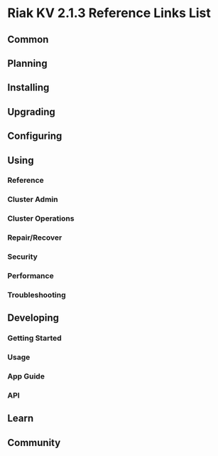 
# Riak KV 2.1.3 Reference Links List


## Common

[downloads]: {{<baseurl>}}riak/kv/2.1.1/downloads/
[install index]: {{<baseurl>}}riak/kv/2.1.1/setup/installing
[upgrade index]: {{<baseurl>}}riak/kv/2.1.1/upgrading
[plan index]: {{<baseurl>}}riak/kv/2.1.1/planning
[config index]: {{<baseurl>}}riak/kv/2.1.3/using/configuring/
[config reference]: {{<baseurl>}}riak/kv/2.1.1/configuring/reference/
[manage index]: {{<baseurl>}}riak/kv/2.1.1/using/managing
[performance index]: {{<baseurl>}}riak/kv/2.1.1/using/performance
[glossary vnode]: {{<baseurl>}}riak/kv/2.1.1/learn/glossary/#vnode
[contact basho]: http://basho.com/contact/


## Planning

[plan index]: {{<baseurl>}}riak/kv/2.1.1/setup/planning
[plan start]: {{<baseurl>}}riak/kv/2.1.1/setup/planning/start
[plan backend]: {{<baseurl>}}riak/kv/2.1.1/setup/planning/backend
[plan backend bitcask]: {{<baseurl>}}riak/kv/2.1.1/setup/planning/backend/bitcask
[plan backend leveldb]: {{<baseurl>}}riak/kv/2.1.1/setup/planning/backend/leveldb
[plan backend memory]: {{<baseurl>}}riak/kv/2.1.1/setup/planning/backend/memory
[plan backend multi]: {{<baseurl>}}riak/kv/2.1.1/setup/planning/backend/multi
[plan cluster capacity]: {{<baseurl>}}riak/kv/2.1.1/setup/planning/cluster-capacity
[plan bitcask capacity]: {{<baseurl>}}riak/kv/2.1.1/setup/planning/bitcask-capacity-calc
[plan best practices]: {{<baseurl>}}riak/kv/2.1.1/setup/planning/best-practices
[plan future]: {{<baseurl>}}riak/kv/2.1.1/setup/planning/future


## Installing

[install index]: {{<baseurl>}}riak/kv/2.1.1/setup/installing
[install aws]: {{<baseurl>}}riak/kv/2.1.1/setup/installing/amazon-web-services
[install debian & ubuntu]: {{<baseurl>}}riak/kv/2.1.1/setup/installing/debian-ubuntu
[install freebsd]: {{<baseurl>}}riak/kv/2.1.1/setup/installing/freebsd
[install mac osx]: {{<baseurl>}}riak/kv/2.1.1/setup/installing/mac-osx
[install rhel & centos]: {{<baseurl>}}riak/kv/2.1.1/setup/installing/rhel-centos
[install smartos]: {{<baseurl>}}riak/kv/2.1.1/setup/installing/smartos
[install solaris]: {{<baseurl>}}riak/kv/2.1.1/setup/installing/solaris
[install suse]: {{<baseurl>}}riak/kv/2.1.1/setup/installing/suse
[install windows azure]: {{<baseurl>}}riak/kv/2.1.1/setup/installing/windows-azure

[install source index]: {{<baseurl>}}riak/kv/2.1.1/setup/installing/source
[install source erlang]: {{<baseurl>}}riak/kv/2.1.1/setup/installing/source/erlang
[install source jvm]: {{<baseurl>}}riak/kv/2.1.1/setup/installing/source/jvm

[install verify]: {{<baseurl>}}riak/kv/2.1.1/setup/installing/verify


## Upgrading

[upgrade index]: {{<baseurl>}}riak/kv/2.1.1/setup/upgrading
[upgrade checklist]: {{<baseurl>}}riak/kv/2.1.1/setup/upgrading/checklist
[upgrade version]: {{<baseurl>}}riak/kv/2.1.1/setup/upgrading/version
[upgrade cluster]: {{<baseurl>}}riak/kv/2.1.1/setup/upgrading/cluster
[upgrade mdc]: {{<baseurl>}}riak/kv/2.1.1/setup/upgrading/multi-datacenter
[upgrade downgrade]: {{<baseurl>}}riak/kv/2.1.1/setup/downgrade


## Configuring

[config index]: {{<baseurl>}}riak/kv/2.1.1/configuring
[config basic]: {{<baseurl>}}riak/kv/2.1.1/configuring/basic
[config backend]: {{<baseurl>}}riak/kv/2.1.1/configuring/backend
[config manage]: {{<baseurl>}}riak/kv/2.1.1/configuring/managing
[config reference]: {{<baseurl>}}riak/kv/2.1.1/configuring/reference/
[config strong consistency]: {{<baseurl>}}riak/kv/2.1.1/configuring/strong-consistency
[config load balance]: {{<baseurl>}}riak/kv/2.1.1/configuring/load-balancing-proxy
[config mapreduce]: {{<baseurl>}}riak/kv/2.1.1/configuring/mapreduce
[config search]: {{<baseurl>}}riak/kv/2.1.1/configuring/search/

[config v3 mdc]: {{<baseurl>}}riak/kv/2.1.1/configuring/v3-multi-datacenter
[config v3 nat]: {{<baseurl>}}riak/kv/2.1.1/configuring/v3-multi-datacenter/nat
[config v3 quickstart]: {{<baseurl>}}riak/kv/2.1.1/configuring/v3-multi-datacenter/quick-start
[config v3 ssl]: {{<baseurl>}}riak/kv/2.1.1/configuring/v3-multi-datacenter/ssl

[config v2 mdc]: {{<baseurl>}}riak/kv/2.1.1/configuring/v2-multi-datacenter
[config v2 nat]: {{<baseurl>}}riak/kv/2.1.1/configuring/v2-multi-datacenter/nat
[config v2 quickstart]: {{<baseurl>}}riak/kv/2.1.1/configuring/v2-multi-datacenter/quick-start
[config v2 ssl]: {{<baseurl>}}riak/kv/2.1.1/configuring/v2-multi-datacenter/ssl



## Using

[use index]: {{<baseurl>}}riak/kv/2.1.1/using/
[use admin commands]: {{<baseurl>}}riak/kv/2.1.1/using/cluster-admin-commands
[use running cluster]: {{<baseurl>}}riak/kv/2.1.1/using/running-a-cluster

### Reference

[use ref custom code]: {{<baseurl>}}riak/kv/2.1.1/using/reference/custom-code
[use ref handoff]: {{<baseurl>}}riak/kv/2.1.1/using/reference/handoff
[use ref monitoring]: {{<baseurl>}}riak/kv/2.1.1/using/reference/statistics-monitoring
[use ref search]: {{<baseurl>}}riak/kv/2.1.1/using/reference/search
[use ref 2i]: {{<baseurl>}}riak/kv/2.1.1/using/reference/secondary-indexes
[use ref snmp]: {{<baseurl>}}riak/kv/2.1.1/using/reference/snmp
[use ref strong consistency]: {{<baseurl>}}riak/kv/2.1.3/using/reference/strong-consistency
[use ref jmx]: {{<baseurl>}}riak/kv/2.1.1/using/reference/jmx
[use ref obj del]: {{<baseurl>}}riak/kv/2.1.1/using/reference/object-deletion/
[use ref v3 mdc]: {{<baseurl>}}riak/kv/2.1.1/using/reference/v3-multi-datacenter
[use ref v2 mdc]: {{<baseurl>}}riak/kv/2.1.1/using/reference/v2-multi-datacenter

### Cluster Admin

[use admin index]: {{<baseurl>}}riak/kv/2.1.1/using/admin/
[use admin commands]: {{<baseurl>}}riak/kv/2.1.1/using/admin/commands/
[use admin riak cli]: {{<baseurl>}}riak/kv/2.1.1/using/admin/riak-cli/
[use admin riak-admin]: {{<baseurl>}}riak/kv/2.1.1/using/admin/riak-admin/
[use admin riak control]: {{<baseurl>}}riak/kv/2.1.1/using/admin/riak-control/

### Cluster Operations

[cluster ops add remove node]: {{<baseurl>}}riak/kv/2.1.1/using/cluster-operations/adding-removing-nodes
[cluster ops inspect node]: {{<baseurl>}}riak/kv/2.1.1/using/cluster-operations/inspecting-node
[cluster ops change info]: {{<baseurl>}}riak/kv/2.1.1/using/cluster-operations/changing-cluster-info
[cluster ops load balance]: {{<baseurl>}}riak/kv/2.1.1/configuring/load-balancing-proxy
[cluster ops bucket types]: {{<baseurl>}}riak/kv/2.1.1/using/cluster-operations/bucket-types
[cluster ops handoff]: {{<baseurl>}}riak/kv/2.1.1/using/cluster-operations/handoff
[cluster ops log]: {{<baseurl>}}riak/kv/2.1.1/using/cluster-operations/logging
[cluster ops obj del]: {{<baseurl>}}riak/kv/2.1.1/using/reference/object-deletion
[cluster ops backup]: {{<baseurl>}}riak/kv/2.1.1/using/cluster-operations/backing-up
[cluster ops mdc]: {{<baseurl>}}riak/kv/2.1.1/using/cluster-operations/v3-multi-datacenter
[cluster ops strong consistency]: {{<baseurl>}}riak/kv/2.1.1/using/cluster-operations/strong-consistency
[cluster ops 2i]: {{<baseurl>}}riak/kv/2.1.1/using/reference/secondary-indexes
[cluster ops v3 mdc]: {{<baseurl>}}riak/kv/2.1.1/using/cluster-operations/v3-multi-datacenter
[cluster ops v2 mdc]: {{<baseurl>}}riak/kv/2.1.1/using/cluster-operations/v2-multi-datacenter

### Repair/Recover

[repair recover index]: {{<baseurl>}}riak/kv/2.1.1/using/repair-recovery
[repair recover index]: {{<baseurl>}}riak/kv/2.1.1/using/repair-recovery/failure-recovery/

### Security

[security index]: {{<baseurl>}}riak/kv/2.1.1/using/security/
[security basics]: {{<baseurl>}}riak/kv/2.1.1/using/security/basics
[security managing]: {{<baseurl>}}riak/kv/2.1.1/using/security/managing-sources/

### Performance

[perf index]: {{<baseurl>}}riak/kv/2.1.1/using/performance/
[perf benchmark]: {{<baseurl>}}riak/kv/2.1.1/using/performance/benchmarking
[perf open files]: {{<baseurl>}}riak/kv/2.1.1/using/performance/open-files-limit/
[perf erlang]: {{<baseurl>}}riak/kv/2.1.1/using/performance/erlang
[perf aws]: {{<baseurl>}}riak/kv/2.1.1/using/performance/amazon-web-services
[perf latency checklist]: {{<baseurl>}}riak/kv/2.1.1/using/performance/latency-reduction

### Troubleshooting

[troubleshoot http]: {{<baseurl>}}riak/kv/2.1.1/using/troubleshooting/http-204


## Developing

[dev index]: {{<baseurl>}}riak/kv/2.1.1/developing
[dev client libraries]: {{<baseurl>}}riak/kv/2.1.1/developing/client-libraries
[dev data model]: {{<baseurl>}}riak/kv/2.1.1/developing/data-modeling
[dev data types]: {{<baseurl>}}riak/kv/2.1.1/developing/data-types
[dev kv model]: {{<baseurl>}}riak/kv/2.1.1/developing/key-value-modeling

### Getting Started

[getting started]: {{<baseurl>}}riak/kv/2.1.1/developing/getting-started
[getting started java]: {{<baseurl>}}riak/kv/2.1.1/developing/getting-started/java
[getting started ruby]: {{<baseurl>}}riak/kv/2.1.1/developing/getting-started/ruby
[getting started python]: {{<baseurl>}}riak/kv/2.1.1/developing/getting-started/python
[getting started php]: {{<baseurl>}}riak/kv/2.1.1/developing/getting-started/php
[getting started csharp]: {{<baseurl>}}riak/kv/2.1.1/developing/getting-started/csharp
[getting started nodejs]: {{<baseurl>}}riak/kv/2.1.1/developing/getting-started/nodejs
[getting started erlang]: {{<baseurl>}}riak/kv/2.1.1/developing/getting-started/erlang
[getting started golang]: {{<baseurl>}}riak/kv/2.1.1/developing/getting-started/golang

[obj model java]: {{<baseurl>}}riak/kv/2.1.1/developing/getting-started/java/object-modeling
[obj model ruby]: {{<baseurl>}}riak/kv/2.1.1/developing/getting-started/ruby/object-modeling
[obj model python]: {{<baseurl>}}riak/kv/2.1.1/developing/getting-started/python/object-modeling
[obj model csharp]: {{<baseurl>}}riak/kv/2.1.1/developing/getting-started/csharp/object-modeling
[obj model nodejs]: {{<baseurl>}}riak/kv/2.1.1/developing/getting-started/nodejs/object-modeling
[obj model erlang]: {{<baseurl>}}riak/kv/2.1.1/developing/getting-started/erlang/object-modeling
[obj model golang]: {{<baseurl>}}riak/kv/2.1.1/developing/getting-started/golang/object-modeling

### Usage

[usage index]: {{<baseurl>}}riak/kv/2.1.1/developing/usage
[usage bucket types]: {{<baseurl>}}riak/kv/2.1.1/developing/usage/bucket-types
[usage commit hooks]: {{<baseurl>}}riak/kv/2.1.1/developing/usage/commit-hooks
[usage conflict resolution]: {{<baseurl>}}riak/kv/2.1.1/developing/usage/conflict-resolution
[usage content types]: {{<baseurl>}}riak/kv/2.1.1/developing/usage/content-types
[usage create objects]: {{<baseurl>}}riak/kv/2.1.1/developing/usage/creating-objects
[usage custom extractors]: {{<baseurl>}}riak/kv/2.1.1/developing/usage/custom-extractors
[usage delete objects]: {{<baseurl>}}riak/kv/2.1.1/developing/usage/deleting-objects
[usage mapreduce]: {{<baseurl>}}riak/kv/2.1.1/developing/usage/mapreduce
[usage search]: {{<baseurl>}}riak/kv/2.1.1/developing/usage/search
[usage search schema]: {{<baseurl>}}riak/kv/2.1.1/developing/usage/search-schemas
[usage search data types]: {{<baseurl>}}riak/kv/2.1.1/developing/usage/searching-data-types
[usage 2i]: {{<baseurl>}}riak/kv/2.1.1/developing/usage/secondary-indexes
[usage update objects]: {{<baseurl>}}riak/kv/2.1.1/developing/usage/updating-objects

### App Guide

[apps mapreduce]: {{<baseurl>}}riak/kv/2.1.1/developing/app-guide/advanced-mapreduce
[apps replication properties]: {{<baseurl>}}riak/kv/2.1.1/developing/app-guide/replication-properties
[apps strong consistency]: {{<baseurl>}}riak/kv/2.1.1/developing/app-guide/strong-consistency

### API

[dev api backend]: {{<baseurl>}}riak/kv/2.1.1/developing/api/backend
[dev api http]: {{<baseurl>}}riak/kv/2.1.1/developing/api/http
[dev api http status]: {{<baseurl>}}riak/kv/2.1.1/developing/api/http/status
[dev api pbc]: {{<baseurl>}}riak/kv/2.1.1/developing/api/protocol-buffers/


## Learn

[learn new nosql]: {{<baseurl>}}riak/kv/learn/new-to-nosql
[learn use cases]: {{<baseurl>}}riak/kv/learn/use-cases
[learn why riak]: {{<baseurl>}}riak/kv/learn/why-riak-kv

[glossary]: {{<baseurl>}}riak/kv/2.1.1/learn/glossary/
[glossary aae]: {{<baseurl>}}riak/kv/2.1.1/learn/glossary/#active-anti-entropy-aae
[glossary read rep]: {{<baseurl>}}riak/kv/2.1.1/learn/glossary/#read-repair
[glossary vnode]: {{<baseurl>}}riak/kv/2.1.1/learn/glossary/#vnode

[concept aae]: {{<baseurl>}}riak/kv/2.1.1/learn/concepts/active-anti-entropy/
[concept buckets]: {{<baseurl>}}riak/kv/2.1.1/learn/concepts/buckets
[concept cap neg]: {{<baseurl>}}riak/kv/2.1.1/learn/concepts/capability-negotiation
[concept causal context]: {{<baseurl>}}riak/kv/2.1.1/learn/concepts/causal-context
[concept clusters]: {{<baseurl>}}riak/kv/2.1.1/learn/concepts/clusters/
[concept crdts]: {{<baseurl>}}riak/kv/2.1.1/learn/concepts/crdts
[concept eventual consistency]: {{<baseurl>}}riak/kv/2.1.1/learn/concepts/eventual-consistency
[concept keys objects]: {{<baseurl>}}riak/kv/2.1.1/learn/concepts/keys-and-objects
[concept replication]: {{<baseurl>}}riak/kv/2.1.1/learn/concepts/replication
[concept strong consistency]: {{<baseurl>}}riak/kv/2.1.1/using/reference/strong-consistency
[concept vnodes]: {{<baseurl>}}riak/kv/2.1.1/learn/concepts/vnodes



## Community

[community]: {{<baseurl>}}community
[community projects]: {{<baseurl>}}community/projects
[reporting bugs]: {{<baseurl>}}community/reporting-bugs
[taishi]: {{<baseurl>}}community/taishi

